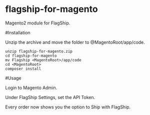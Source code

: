 # flagship-for-magento

Magento2 module for FlagShip.

#Installation

Unzip the archive and move the folder to @MagentoRoot/app/code.

```
unzip flagship-for-magento.zip
cd flagship-for-magento
mv Flagship <MagentoRoot>/app/code
cd <MagentoRoot>
composer install
```

#Usage

Login to Magento Admin.

Under FlagShip Settings, set the API Token.

Every order now shows you the option to Ship with FlagShip.
